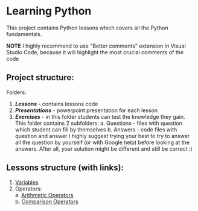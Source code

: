 # Learning Python
This project contains Python lessons which covers all the Python fundamentals. 


**NOTE**
I highly recommend to use "Better comments" extension in Visual Studio Code, because it will highlight the most crucial comments of the code

## Project structure:
Folders:
1. ***Lessons*** - contains lessons code
2. ***Presentations*** - powerpoint presentation for each lesson
3. ***Exercises*** - in this folder students can test the knowledge they gain. This folder contains 2 subfolders:
    a. Questions - files with question which student can fill by themselves
    b. Answers - code files with question and answer
    I highly suggest trying your best to try to answer all the question by yourself (or with Google help) before looking at the answers. After all, your solution might be different and still be correct :) 


## Lessons structure (with links): 
1. [Variables](./Lessons/Lesson%201%20Variables.py)
2. Operators: <br/>
   a. [Arithmetic Operators](./Lessons/Lesson%202%20Operators%20Part%201%20Arithmetic%20Operators.py) <br/>
   b. [Comparison Operators](./Lessons/Lesson%202.1%20Operators%20Part%202%20Coditional%20statements%20and%20comparison%20operators.py)
